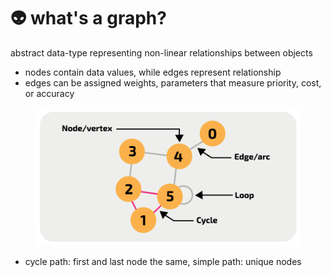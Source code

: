 # 👽 what's a graph?

abstract data-type representing non-linear relationships between objects

* nodes contain data values, while edges represent relationship
* edges can be assigned weights, parameters that measure priority, cost, or accuracy

<figure><img src="../.gitbook/assets/graph.png" alt=""><figcaption></figcaption></figure>

* cycle path: first and last node the same, simple path: unique nodes
